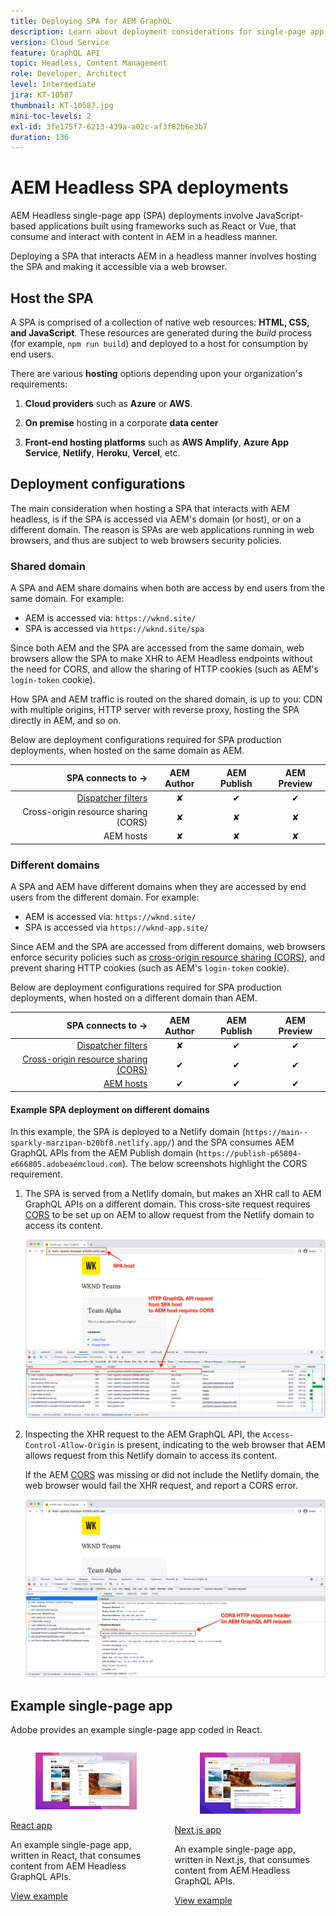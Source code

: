 ```yaml
---
title: Deploying SPA for AEM GraphQL
description: Learn about deployment considerations for single-page app (SPA) AEM Headless deployments.
version: Cloud Service
feature: GraphQL API
topic: Headless, Content Management
role: Developer, Architect
level: Intermediate
jira: KT-10587
thumbnail: KT-10587.jpg
mini-toc-levels: 2
exl-id: 3fe175f7-6213-439a-a02c-af3f82b6e3b7
duration: 136
---
```

# AEM Headless SPA deployments

AEM Headless single-page app (SPA) deployments involve JavaScript-based applications built using frameworks such as React or Vue, that consume and interact with content in AEM in a headless manner.

Deploying a SPA that interacts AEM in a headless manner involves hosting the SPA and making it accessible via a web browser.

## Host the SPA

A SPA is comprised of a collection of native web resources: **HTML, CSS, and JavaScript**. These resources are generated during the _build_ process (for example, `npm run build`) and deployed to a host for consumption by end users.

There are various **hosting** options depending upon your organization's requirements:

1. **Cloud providers** such as **Azure** or **AWS**.

2. **On premise** hosting in a corporate **data center**

3. **Front-end hosting platforms** such as **AWS Amplify**, **Azure App Service**, **Netlify**, **Heroku**, **Vercel**, etc.

## Deployment configurations

The main consideration when hosting a SPA that interacts with AEM headless, is if the SPA is accessed via AEM's domain (or host), or on a different domain.  The reason is SPAs are web applications running in web browsers, and thus are subject to web browsers security policies. 

### Shared domain

A SPA and AEM share domains when both are access by end users from the same domain. For example:

+ AEM is accessed via: `https://wknd.site/`
+ SPA is accessed via `https://wknd.site/spa`

Since both AEM and the SPA are accessed from the same domain, web browsers allow the SPA to make XHR to AEM Headless endpoints without the need for CORS, and allow the sharing of HTTP cookies (such as AEM's `login-token` cookie).

How SPA and AEM traffic is routed on the shared domain, is up to you: CDN with multiple origins, HTTP server with reverse proxy, hosting the SPA directly in AEM, and so on.

Below are deployment configurations required for SPA production deployments, when hosted on the same domain as AEM.

| SPA connects to →                                  | AEM Author | AEM Publish | AEM Preview |
|---------------------------------------------------:|:----------:|:-----------:|:-----------:|
| [Dispatcher filters](./configurations/dispatcher-filters.md)      | &#10008;   | &#10004;    | &#10004;    |
| Cross-origin resource sharing (CORS)                              | &#10008;   | &#10008;    | &#10008;    |
| AEM hosts                                                         | &#10008;   | &#10008;    | &#10008;    |

### Different domains

A SPA and AEM have different domains when they are accessed by end users from the different domain. For example:

+ AEM is accessed via: `https://wknd.site/`
+ SPA is accessed via `https://wknd-app.site/`

Since AEM and the SPA are accessed from different domains, web browsers enforce security policies such as [cross-origin resource sharing (CORS)](./configurations/cors.md), and prevent sharing HTTP cookies (such as AEM's `login-token` cookie).

Below are deployment configurations required for SPA production deployments, when hosted on a different domain than AEM.

| SPA connects to →                                  | AEM Author | AEM Publish | AEM Preview |
|---------------------------------------------------:|:----------:|:-----------:|:-----------:|
| [Dispatcher filters](./configurations/dispatcher-filters.md)      | &#10008;   | &#10004;    | &#10004;    |
| [Cross-origin resource sharing (CORS)](./configurations/cors.md)  | &#10004;   | &#10004;    | &#10004;    |
| [AEM hosts](./configurations/aem-hosts.md)                         | &#10004;   | &#10004;    | &#10004;    |

#### Example SPA deployment on different domains

In this example, the SPA is deployed to a Netlify domain (`https://main--sparkly-marzipan-b20bf8.netlify.app/`) and the SPA consumes AEM GraphQL APIs from the AEM Publish domain (`https://publish-p65804-e666805.adobeaemcloud.com`). The below screenshots highlight the CORS requirement.

1. The SPA is served from a Netlify domain, but makes an XHR call to AEM GraphQL APIs on a different domain. This cross-site request requires [CORS](./configurations/cors.md) to be set up on AEM to allow request from the Netlify domain to access its content.

    ![SPA request served from SPA & AEM hosts ](assets/spa/cors-requirement.png)

2. Inspecting the XHR request to the AEM GraphQL API, the `Access-Control-Allow-Origin` is present, indicating to the web browser that AEM allows request from this Netlify domain to access its content.

    If the AEM [CORS](./configurations/cors.md) was missing or did not include the Netlify domain, the web browser would fail the XHR request, and report a CORS error.

   ![CORS Response Header AEM GraphQL API](assets/spa/cors-response-headers.png)

## Example single-page app

Adobe provides an example single-page app coded in React.

<div class="columns is-multiline">
<!-- React app -->
<div class="column is-half-tablet is-half-desktop is-one-third-widescreen" aria-label="React app" tabindex="0">
   <div class="card">
       <div class="card-image">
           <figure class="image is-16by9">
               <a href="../example-apps/react-app.md" title="React app" tabindex="-1">
                   <img class="is-bordered-r-small" src="../example-apps/assets/react-app/react-app-card.png" alt="React app">
               </a>
           </figure>
       </div>
       <div class="card-content is-padded-small">
           <div class="content">
               <p class="headline is-size-6 has-text-weight-bold"><a href="../example-apps/react-app.md" title="React app">React app</a></p>
               <p class="is-size-6">An example single-page app, written in React, that consumes content from AEM Headless GraphQL APIs.</p>
               <a href="../example-apps/react-app.md" class="spectrum-Button spectrum-Button--outline spectrum-Button--primary spectrum-Button--sizeM">
                   <span class="spectrum-Button-label has-no-wrap has-text-weight-bold">View example</span>
               </a>
           </div>
       </div>
   </div>
</div>
<!-- Next.js app -->
<div class="column is-half-tablet is-half-desktop is-one-third-widescreen" aria-label="Next.js app" tabindex="0">
   <div class="card">
       <div class="card-image">
           <figure class="image is-16by9">
               <a href="../example-apps/next-js.md" title="Next.js app" tabindex="-1">
                   <img class="is-bordered-r-small" src="../example-apps/assets/next-js/next-js-card.png" alt="Next.js app">
               </a>
           </figure>
       </div>
       <div class="card-content is-padded-small">
           <div class="content">
               <p class="headline is-size-6 has-text-weight-bold"><a href="../example-apps/next-js.md" title="Next.js app">Next.js app</a></p>
               <p class="is-size-6">An example single-page app, written in Next.js, that consumes content from AEM Headless GraphQL APIs.</p>
               <a href="../example-apps/next-js.md" class="spectrum-Button spectrum-Button--outline spectrum-Button--primary spectrum-Button--sizeM">
                   <span class="spectrum-Button-label has-no-wrap has-text-weight-bold">View example</span>
               </a>
           </div>
       </div>
   </div>
</div>
</div>
